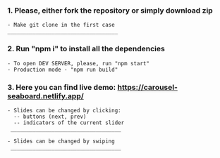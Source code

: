 ### 1. Please, either fork the repository or simply download zip

    - Make git clone in the first case
    ___________________________________

### 2. Run "npm i" to install all the dependencies

    - To open DEV SERVER, please, run "npm start"
    - Production mode - "npm run build"

### 3. Here you can find live demo: https://carousel-seaboard.netlify.app/

    - Slides can be changed by clicking:
      -- buttons (next, prev)
      -- indicators of the current slider
     ___________________________________

    - Slides can be changed by swiping
     ___________________________________
